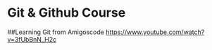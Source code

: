 # Git & Github Course

##Learning Git from Amigoscode
https://www.youtube.com/watch?v=3fUbBnN_H2c


